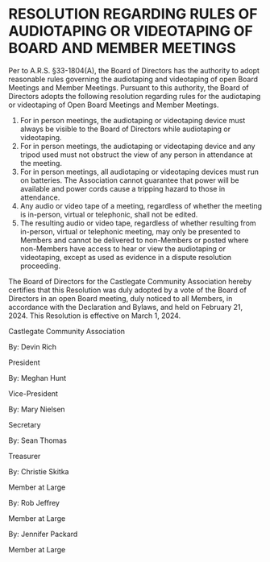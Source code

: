 # RESOLUTION REGARDING RULES OF AUDIOTAPING OR VIDEOTAPING OF BOARD AND MEMBER MEETINGS
Per to A.R.S. §33-1804(A), the Board of Directors has the authority to adopt reasonable rules governing the audiotaping and videotaping of open Board Meetings and Member Meetings. Pursuant to this authority, the Board of Directors adopts the following resolution regarding rules for the audiotaping or videotaping of Open Board Meetings and Member Meetings.

1. For in person meetings, the audiotaping or videotaping device must always be visible to the Board of Directors while audiotaping or videotaping.
2. For in person meetings, the audiotaping or videotaping device and any tripod used must not obstruct the view of any person in attendance at the meeting.
3. For in person meetings, all audiotaping or videotaping devices must run on batteries. The Association cannot guarantee that power will be available and power cords cause a tripping hazard to those in attendance.
4. Any audio or video tape of a meeting, regardless of whether the meeting is in-person, virtual or telephonic, shall not be edited.
5. The resulting audio or video tape, regardless of whether resulting from in-person, virtual or telephonic meeting, may only be presented to Members and cannot be delivered to non-Members or posted where non-Members have access to hear or view the audiotaping or videotaping, except as used as evidence in a dispute resolution proceeding.

The Board of Directors for the Castlegate Community Association hereby certifies that this Resolution was duly adopted by a vote of the Board of Directors in an open Board meeting, duly noticed to all Members, in accordance with the Declaration and Bylaws, and held on February 21, 2024. This Resolution is effective on March 1, 2024.

Castlegate Community Association

By: Devin Rich

President

By: Meghan Hunt

Vice-President

By: Mary Nielsen

Secretary

By: Sean Thomas

Treasurer

By: Christie Skitka

Member at Large

By: Rob Jeffrey

Member at Large

By: Jennifer Packard

Member at Large
